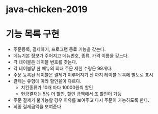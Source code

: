 # java-chicken-2019

# 기능 목록 구현
- 주문등록, 결제하기, 프로그램 종료 기능을 갖는다.
- 메뉴기본 정보가 주어지고 메뉴번호, 종류, 가격 이름을 갖느다.
- 각 테이블은 테이블 번호를 갖는다.
- 각 테이블당 한 메뉴의 최대 주문 제한 수량은 99개다.
- 주문 등록된 테이블은 결제가 이루어지기 전 까지 테이블 목록에 별도로 표시
- 결제는 유형에 따라 할인율이 다르다.
    - 치킨종류가 10개 마다 10000원씩 할인
    - 현금결재는 5% 더 할인, 할인 금액에서 또 할인이 가능
- 주문 결제가 불가능할 경우 이유를 보여주고 다시 주문이 가능하도록 한다.
- 최종 결제금액을 보여준다